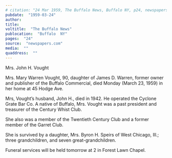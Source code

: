 ```yaml
---
# citation: "24 Mar 1959, The Buffalo News, Buffalo NY, p24, newspapers.com."
pubdate:  "1959-03-24"
author: 
title: 
voltitle:  "The Buffalo News"
publocation:  "Buffalo  NY"
pages:  "24"
source:  "newspapers.com"
media:  ""
quaddress:  ""
---
```

Mrs. John H. Vought 

Mrs. Mary Warren Vought, 90, daughter of James D. Warren, former owner and publisher of the Buffalo Commercial, died Monday (March 23, 1959) in her home at 45 Hodge Ave. 

Mrs, Vought’s husband, John H., died in 1942. He operated the Cyclone Grate Bar Co. A native of Buffalo, Mrs. Vought was a past president and treasurer of the Century Whist Club. 

She also was a member of the Twentieth Century Club and a former member of the Garret Club. 

She is survived by a daughter, Mrs. Byron H. Speirs of West Chicago, Ill.; three grandchildren, and seven great-grandchildren. 

Funeral services will be held tomorrow at 2 in Forest Lawn Chapel. 

